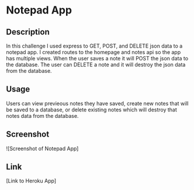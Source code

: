 # Notepad App

## Description
In this challenge I used express to GET, POST, and DELETE json data to a notepad app. I created routes to the homepage and notes api so the app has multiple views. When the user saves a note it will POST the json data to the database. The user can DELETE a note and it will destroy the json data from the database.

## Usage
Users can view previeous notes they have saved, create new notes that will be saved to a database, or delete existing notes which will destroy that notes data from the database.

## Screenshot
![Screenshot of Notepad App]

## Link
[Link to Heroku App]